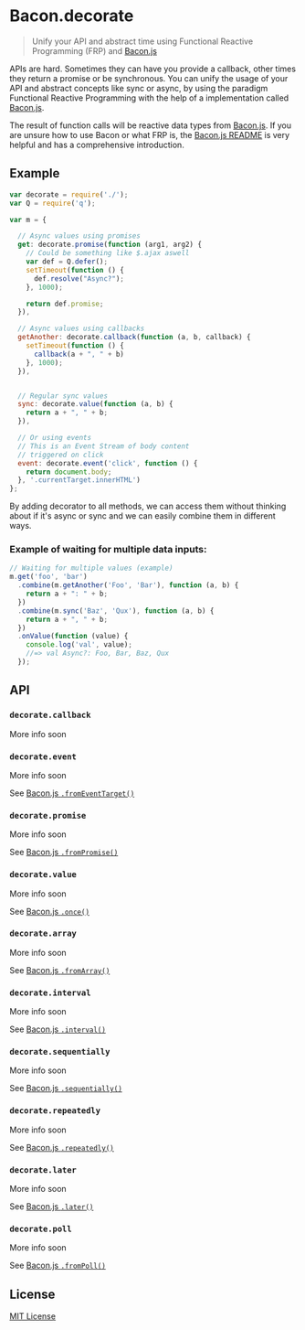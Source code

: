 # Bacon.decorate

> Unify your API and abstract time using Functional Reactive Programming (FRP) and [Bacon.js](https://github.com/baconjs/bacon.js)

APIs are hard. Sometimes they can have you provide a callback,
other times they return a promise or be synchronous. You
can unify the usage of your API and abstract concepts like
sync or async, by using the paradigm Functional Reactive Programming
with the help of a implementation called [Bacon.js](https://github.com/baconjs/bacon.js).

The result of function calls will be reactive data types
from [Bacon.js](https://github.com/baconjs/bacon.js). If you
are unsure how to use Bacon or what FRP is, the
[Bacon.js README](https://github.com/baconjs/bacon.js) is very helpful
and has a comprehensive introduction.

## Example

```javascript
var decorate = require('./');
var Q = require('q');

var m = {

  // Async values using promises
  get: decorate.promise(function (arg1, arg2) {
    // Could be something like $.ajax aswell
    var def = Q.defer();
    setTimeout(function () {
      def.resolve("Async?");
    }, 1000);

    return def.promise;
  }),

  // Async values using callbacks
  getAnother: decorate.callback(function (a, b, callback) {
    setTimeout(function () {
      callback(a + ", " + b)
    }, 1000);
  }),


  // Regular sync values
  sync: decorate.value(function (a, b) {
    return a + ", " + b;
  }),

  // Or using events
  // This is an Event Stream of body content
  // triggered on click
  event: decorate.event('click', function () {
    return document.body;
  }, '.currentTarget.innerHTML')
};
```

By adding decorator to all methods, we can access them
without thinking about if it's async or sync and we
can easily combine them in different ways.

### Example of waiting for multiple data inputs:

```javascript
// Waiting for multiple values (example)
m.get('foo', 'bar')
  .combine(m.getAnother('Foo', 'Bar'), function (a, b) {
    return a + ": " + b;
  })
  .combine(m.sync('Baz', 'Qux'), function (a, b) {
    return a + ", " + b;
  })
  .onValue(function (value) {
    console.log('val', value);
    //=> val Async?: Foo, Bar, Baz, Qux
  });
```

## API

### ```decorate.callback```
More info soon

### ```decorate.event```
More info soon

See [Bacon.js `.fromEventTarget()`](https://github.com/baconjs/bacon.js#bacon-fromeventtarget)

### ```decorate.promise```
More info soon

See [Bacon.js `.fromPromise()`](https://github.com/baconjs/bacon.js#bacon-frompromise)

### ```decorate.value```
More info soon

See [Bacon.js `.once()`](https://github.com/baconjs/bacon.js#bacon-once)

### ```decorate.array```
More info soon

See [Bacon.js `.fromArray()`](https://github.com/baconjs/bacon.js#bacon-fromarray)

### ```decorate.interval```
More info soon

See [Bacon.js `.interval()`](https://github.com/baconjs/bacon.js#bacon-interval)


### ```decorate.sequentially```
More info soon

See [Bacon.js `.sequentially()`](https://github.com/baconjs/bacon.js#bacon-sequentially)


### ```decorate.repeatedly```
More info soon

See [Bacon.js `.repeatedly()`](https://github.com/baconjs/bacon.js#bacon-repeatedly)


### ```decorate.later```
More info soon

See [Bacon.js `.later()`](https://github.com/baconjs/bacon.js#bacon-later)


### ```decorate.poll```
More info soon

See [Bacon.js `.fromPoll()`](https://github.com/baconjs/bacon.js#bacon-frompoll)

## License

[MIT License](http://en.wikipedia.org/wiki/MIT_License)



